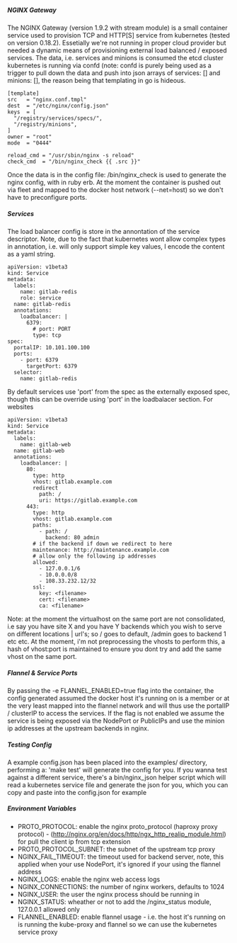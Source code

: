 

##### **NGINX Gateway**

The NGINX Gateway (version 1.9.2 with stream module) is a small container service used to provision TCP and HTTP[S] service from kubernetes (tested on version 0.18.2). Essetially we're not running in proper cloud provider but needed a dynamic means of provisioning external load balanced / exposed services. The data, i.e. services and minions is consumed the etcd cluster kubernetes is running via confd (note: confd is purely being used as a trigger to pull down the data and push into json arrays of services: [] and minions: [], the reason being that templating in go is hideous.

    [template]
    src   = "nginx.conf.tmpl"
    dest  = "/etc/nginx/config.json"
    keys  = [
      "/registry/services/specs/",
      "/registry/minions",
    ]
    owner = "root"
    mode  = "0444"

    reload_cmd = "/usr/sbin/nginx -s reload"
    check_cmd  = "/bin/nginx_check {{ .src }}"

Once the data is in the config file: /bin/nginx_check is used to generate the nginx config, with in ruby erb. At the moment the container is pushed out via fleet and mapped to the docker host network (--net=host) so we don't have to preconfigure ports.

##### **Services**

The load balancer config is store in the annontation of the service descriptor. Note, due to the fact that kubernetes wont allow complex types in annotation, i.e. will only support simple key values, I encode the content as a yaml string.

    apiVersion: v1beta3
    kind: Service
    metadata:
      labels:
        name: gitlab-redis
        role: service
      name: gitlab-redis
      annotations:
        loadbalancer: |
          6379:
            # port: PORT  
            type: tcp  
    spec:
      portalIP: 10.101.100.100
      ports:
        - port: 6379
          targetPort: 6379
      selector:
        name: gitlab-redis

By default services use 'port' from the spec as the externally exposed spec, though this can be override using 'port' in the loadbalacer section. For websites

    apiVersion: v1beta3
    kind: Service
    metadata:
      labels:
        name: gitlab-web
      name: gitlab-web
      annotations:
        loadbalancer: |
          80:
            type: http
            vhost: gitlab.example.com
            redirect
              path: /
              uri: https://gitlab.example.com
          443:
            type: http
            vhost: gitlab.example.com
            paths:
              - path: /
                backend: 80_admin
            # if the backend if down we redirect to here
            maintenance: http://maintenance.example.com
            # allow only the following ip addresses
            allowed:
              - 127.0.0.1/6
              - 10.0.0.0/8
              - 108.33.232.12/32
            ssl:
              key: <filename>
              cert: <filename>
              ca: <filename>


Note: at the moment the virtualhost on the same port are not consolidated, i.e say you have site X and you have Y backends which you wish to serve on different locations | url's; so / goes to default, /admin goes to backend 1 etc etc. At the moment, i'm not preprocessing the vhosts to perform this, a hash of vhost:port is maintained to ensure you dont try and add the same vhost on the same port.

##### **Flannel & Service Ports**

By passing the -e FLANNEL_ENABLED=true flag into the container, the config generated assumed the docker host it's running on is a member or at the very least mapped into the flannel network and will thus use the portalIP / clusterIP to access the services. If the flag is not enabled we assume the service is being exposed via the NodePort or PublicIPs and use the minion ip addresses at the upstream backends in nginx.

##### **Testing Config**

A example config.json has been placed into the examples/ directory, performing a: 'make test' will generate the config for you. If you wanna test against a different service, there's a bin/nginx_json helper script which will read a kubernetes service file and generate the json for you, which you can copy and paste into the config.json for example

##### **Environment Variables**

  - PROTO_PROTOCOL: enable the nginx proto_protocol (haproxy proxy protocol) - (http://nginx.org/en/docs/http/ngx_http_realip_module.html) for pull the client ip from tcp extension
  - PROTO_PROTOCOL_SUBNET: the subnet of the upstream tcp proxy
  - NGINX_FAIL_TIMEOUT: the timeout used for backend server, note, this applied when your use NodePort, it's ignored if your using the flannel address  
  - NGINX_LOGS: enable the nginx web access logs
  - NGINX_CONNECTIONS: the number of nginx workers, defaults to 1024
  - NGINX_USER: the user the nginx process should be running in
  - NGINX_STATUS: wheather or not to add the /nginx_status module, 127.0.0.1 allowed only
  - FLANNEL_ENABLED: enable flannel usage - i.e. the host it's running on is running the kube-proxy and flannel so we can use the kubernetes service proxy
